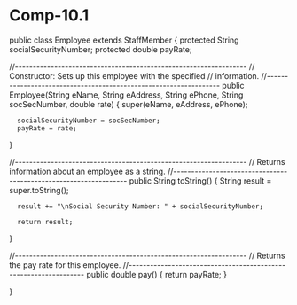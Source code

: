 # Comp-10.1

public class Employee extends StaffMember
{
   protected String socialSecurityNumber;
   protected double payRate;
   
   
   //-----------------------------------------------------------------
   //  Constructor: Sets up this employee with the specified
   //  information.
   //-----------------------------------------------------------------
   public Employee(String eName, String eAddress, String ePhone,
                   String socSecNumber, double rate)
   {
      super(eName, eAddress, ePhone);

      socialSecurityNumber = socSecNumber;
      payRate = rate;
   }

   //-----------------------------------------------------------------
   //  Returns information about an employee as a string.
   //-----------------------------------------------------------------
   public String toString()
   {
      String result = super.toString();

      result += "\nSocial Security Number: " + socialSecurityNumber;

      return result;
   }

   //-----------------------------------------------------------------
   //  Returns the pay rate for this employee.
   //-----------------------------------------------------------------
   public double pay()
   {
      return payRate;
   }
   
}
